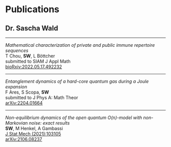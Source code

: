 # Publications
## Dr. Sascha Wald

---

*Mathematical characterization of private and public immune repertoire sequences*<br>
T Chou, **SW**, L Böttcher<br>
submitted to SIAM J Appl Math<br>
[bioRxiv:2022.05.17.492232](https://www.biorxiv.org/content/10.1101/2022.05.17.492232v1)

---

*Entanglement dynamics of a hard-core quantum gas during a Joule expansion*<br>
F Ares, S Scopa, **SW**<br>
submitted to J Phys A: Math Theor<br>
[arXiv:2204.01664](https://arxiv.org/abs/2204.01664)

---

*Non-equilibrium dynamics of the open quantum O(n)-model with non-Markovian noise: exact results*<br>
**SW**, M Henkel, A Gambassi<br>
[J Stat Mech (2021):103105](https://iopscience.iop.org/article/10.1088/1742-5468/ac25f6)<br>
[arXiv:2106.08237](\href{https://arxiv.org/abs/2106.08237)
